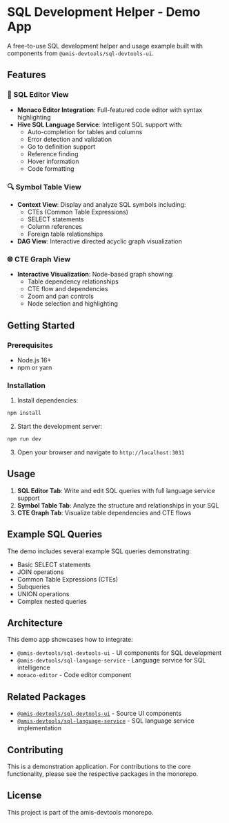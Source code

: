 # SQL Development Helper - Demo App

A free-to-use SQL development helper and usage example built with components from `@amis-devtools/sql-devtools-ui`.

## Features

### 🔧 SQL Editor View
- **Monaco Editor Integration**: Full-featured code editor with syntax highlighting
- **Hive SQL Language Service**: Intelligent SQL support with:
  - Auto-completion for tables and columns
  - Error detection and validation
  - Go to definition support
  - Reference finding
  - Hover information
  - Code formatting

### 🔍 Symbol Table View
- **Context View**: Display and analyze SQL symbols including:
  - CTEs (Common Table Expressions)
  - SELECT statements
  - Column references
  - Foreign table relationships
- **DAG View**: Interactive directed acyclic graph visualization

### 🌐 CTE Graph View
- **Interactive Visualization**: Node-based graph showing:
  - Table dependency relationships
  - CTE flow and dependencies
  - Zoom and pan controls
  - Node selection and highlighting

## Getting Started

### Prerequisites
- Node.js 16+ 
- npm or yarn

### Installation

1. Install dependencies:
```bash
npm install
```

2. Start the development server:
```bash
npm run dev
```

3. Open your browser and navigate to `http://localhost:3031`

## Usage

1. **SQL Editor Tab**: Write and edit SQL queries with full language service support
2. **Symbol Table Tab**: Analyze the structure and relationships in your SQL
3. **CTE Graph Tab**: Visualize table dependencies and CTE flows

## Example SQL Queries

The demo includes several example SQL queries demonstrating:
- Basic SELECT statements
- JOIN operations
- Common Table Expressions (CTEs)
- Subqueries
- UNION operations
- Complex nested queries

## Architecture

This demo app showcases how to integrate:
- `@amis-devtools/sql-devtools-ui` - UI components for SQL development
- `@amis-devtools/sql-language-service` - Language service for SQL intelligence
- `monaco-editor` - Code editor component

## Related Packages

- [`@amis-devtools/sql-devtools-ui`](../sql-devtools-ui) - Source UI components
- [`@amis-devtools/sql-language-service`](../sql-language-service) - SQL language service implementation

## Contributing

This is a demonstration application. For contributions to the core functionality, please see the respective packages in the monorepo.

## License

This project is part of the amis-devtools monorepo.
